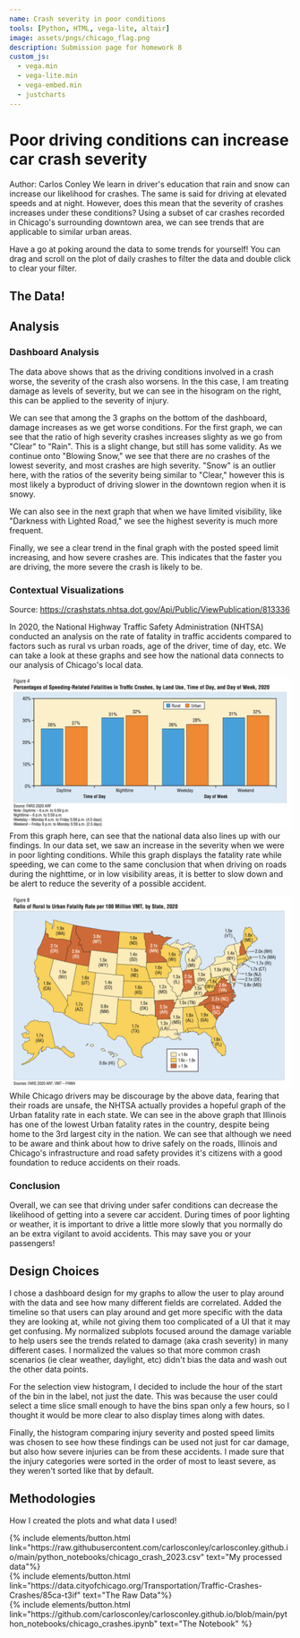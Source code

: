 ```yaml
---
name: Crash severity in poor conditions
tools: [Python, HTML, vega-lite, altair]
image: assets/pngs/chicago_flag.png
description: Submission page for homework 8
custom_js:
  - vega.min
  - vega-lite.min
  - vega-embed.min
  - justcharts
---
```


# Poor driving conditions can increase car crash severity

Author: Carlos Conley
We learn in driver's education that rain and snow can increase our likelihood for crashes. The same is said for driving at elevated speeds and at night. However, does this mean that the severity of crashes increases under these conditions? Using a subset of car crashes recorded in Chicago's surrounding downtown area, we can see trends that are applicable to similar urban areas.

Have a go at poking around the data to some trends for yourself! You can drag and scroll on the plot of daily crashes to filter the data and double click to clear your filter.

## The Data!
<vegachart schema-url="{{ site.baseurl }}/assets/json/crashes_chart.json" style="width: 100%"></vegachart>

## Analysis

### Dashboard Analysis
The data above shows that as the driving conditions involved in a crash worse, the severity of the crash also worsens. In the this case, I am treating damage as levels of severity, but we can see in the hisogram on the right, this can be applied to the severity of injury.

We can see that among the 3 graphs on the bottom of the dashboard, damage increases as we get worse conditions. For the first graph, we can see that the ratio of high severity crashes increases slighty as we go from "Clear" to "Rain". This is a slight change, but still has some validity. As we continue onto "Blowing Snow," we see that there are no crashes of the lowest severity, and most crashes are high severity. "Snow" is an outlier here, with the ratios of the severity being similar to "Clear," however this is most likely a byproduct of driving slower in the downtown region when it is snowy.

We can also see in the next graph that when we have limited visibility, like "Darkness with Lighted Road," we see the highest severity is much more frequent.

Finally, we see a clear trend in the final graph with the posted speed limit increasing, and how severe crashes are. This indicates that the faster you are driving, the more severe the crash is likely to be.

### Contextual Visualizations
Source: https://crashstats.nhtsa.dot.gov/Api/Public/ViewPublication/813336

In 2020, the National Highway Traffic Safety Administration (NHTSA) conducted an analysis on the rate of fatality in traffic accidents compared to factors such as rural vs urban roads, age of the driver, time of day, etc. We can take a look at these graphs and see how the national data connects to our analysis of Chicago's local data.

![NHTSA graph of fatality rate when speeding](/assets/pngs/nhtsa_speeding_fatal.png)
From this graph here, can see that the national data also lines up with our findings. In our data set, we saw an increase in the severity when we were in poor lighting conditions. While this graph displays the fatality rate while speeding, we can come to the same conclusion that when driving on roads during the nighttime, or in low visibility areas, it is better to slow down and be alert to reduce the severity of a possible accident.

![NHTSA graph of fataility rate per state](/assets/pngs/nhtsa_nat_fatal.png)
While Chicago drivers may be discourage by the above data, fearing that their roads are unsafe, the NHTSA actually provides a hopeful graph of the Urban fatality rate in each state. We can see in the above graph that Illinois has one of the lowest Urban fatality rates in the country, despite being home to the 3rd largest city in the nation. We can see that although we need to be aware and think about how to drive safely on the roads, Illinois and Chicago's infrastructure and road safety provides it's citizens with a good foundation to reduce accidents on their roads.

### Conclusion

Overall, we can see that driving under safer conditions can decrease the likelihood of getting into a severe car accident. During times of poor lighting or weather, it is important to drive a little more slowly that you normally do an be extra vigilant to avoid accidents. This may save you or your passengers!

## Design Choices
I chose a dashboard design for my graphs to allow the user to play around with the data and see how many different fields are correlated. Added the timeline so that users can play around and get more specific with the data they are looking at, while not giving them too complicated of a UI that it may get confusing. My normalized subplots focused around the damage variable to help users see the trends related to damage (aka crash severity) in many different cases. I normalized the values so that more common crash scenarios (ie clear weather, daylight, etc) didn't bias the data and wash out the other data points.

For the selection view histogram, I decided to include the hour of the start of the bin in the label, not just the date. This was because the user could select a time slice small enough to have the bins span only a few hours, so I thought it would be more clear to also display times along with dates.

Finally, the histogram comparing injury severity and posted speed limits was chosen to see how these findings can be used not just for car damage, but also how severe injuries can be from these accidents. I made sure that the injury categories were sorted in the order of most to least severe, as they weren't sorted like that by default.


## Methodologies

How I created the plots and what data I used!

<div class="left">
{% include elements/button.html link="https://raw.githubusercontent.com/carlosconley/carlosconley.github.io/main/python_notebooks/chicago_crash_2023.csv" text="My processed data"%}
</div>
<div class="right">
{% include elements/button.html link="https://data.cityofchicago.org/Transportation/Traffic-Crashes-Crashes/85ca-t3if" text="The Raw Data"%}
</div>


<div class="left">
{% include elements/button.html link="https://github.com/carlosconley/carlosconley.github.io/blob/main/python_notebooks/chicago_crashes.ipynb" text="The Notebook" %}